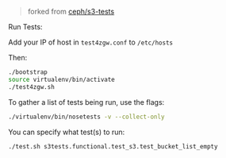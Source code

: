 > forked from [ceph/s3-tests](https://github.com/ceph/s3-tests)

Run Tests:

Add your IP of host in `test4zgw.conf` to `/etc/hosts`

Then:

```bash
./bootstrap
source virtualenv/bin/activate
./test4zgw.sh
```

To gather a list of tests being run, use the flags:

```bash
./virtualenv/bin/nosetests -v --collect-only
```

You can specify what test(s) to run:

```bash
./test.sh s3tests.functional.test_s3.test_bucket_list_empty
```
